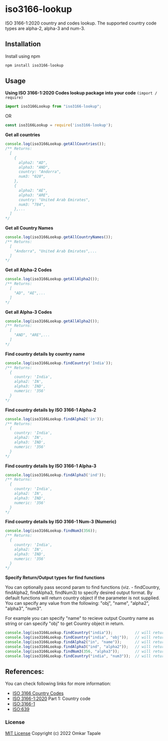 # iso3166-lookup

ISO 3166-1:2020 country and codes lookup. The supported country code types are alpha-2, alpha-3 and num-3.

## Installation

Install using npm
```bash
npm install iso3166-lookup
```

## Usage
**Using ISO 3166-1:2020 Codes lookup package into your code** ```(import / require)```
```javascript
import iso3166Lookup from "iso3166-lookup";
```
OR
```javascript
const iso3166Lookup = require('iso3166-lookup');
```

**Get all countries**
```javascript
console.log(iso3166Lookup.getAllCountries());
/** Returns:
  [
    {
      alpha2: "AD",
      alpha3: "AND",
      country: "Andorra",
      num3: "020",
    },
    {
      alpha2: "AE",
      alpha3: "ARE",
      country: "United Arab Emirates",
      num3: "784",
    },...
  ]
*/
```

**Get all Country Names**
```javascript
console.log(iso3166Lookup.getAllCountryNames());
/** Returns:
  [
    "Andorra", "United Arab Emirates",...
  ]
*/
```

**Get all Alpha-2 Codes**
```javascript
console.log(iso3166Lookup.getAllAlpha2());
/** Returns:
  [
    "AD", "AE",...
  ]
*/
```

**Get all Alpha-3 Codes**
```javascript
console.log(iso3166Lookup.getAllAlpha2());
/** Returns:
  [
    "AND", "ARE",...
  ]
*/
```

**Find country details by country name**
```javascript
console.log(iso3166Lookup.findCountry('India'));
/** Returns:
  {
    country: 'India',
    alpha2: 'IN',
    alpha3: 'IND',
    numeric: '356'
  }
*/
```

**Find country details by ISO 3166-1 Alpha-2**
```javascript
console.log(iso3166Lookup.findAlpha2('in'));
/** Returns:
  {
    country: 'India',
    alpha2: 'IN',
    alpha3: 'IND',
    numeric: '356'
  }
*/
```

**Find country details by ISO 3166-1 Alpha-3**
```javascript
console.log(iso3166Lookup.findAlpha3('ind'));
/** Returns:
  {
    country: 'India',
    alpha2: 'IN',
    alpha3: 'IND',
    numeric: '356'
  }
*/
```

**Find country details by ISO 3166-1 Num-3 (Numeric)**
```javascript
console.log(iso3166Lookup.findNum3(356));
/** Returns:
  {
    country: 'India',
    alpha2: 'IN',
    alpha3: 'IND',
    numeric: '356'
  }
*/
```

**Specify Return/Output types for find functions**

You can optionally pass second param to find functions (viz. - findCountry, findAlpha2, findAlpha3, findNum3) to specify desired output format. By default functions will return country object if the parameter is not supplied. You can specify any value from the following: "obj", "name", "alpha2", "alpha3", "num3".

For example you can specify "name" to recieve output Country name as string or can specify "obj" to get Country object in return.
```javascript
console.log(iso3166Lookup.findCountry("india"));          // will return country object for India
console.log(iso3166Lookup.findCountry("india", "obj"));   // will return country object for India
console.log(iso3166Lookup.findAlpha2("in", "name"));      // will return "India"
console.log(iso3166Lookup.findAlpha3("ind", "alpha2"));   // will return "IN"
console.log(iso3166Lookup.findNum3(356, "alpha3"));       // will return "IND"
console.log(iso3166Lookup.findCountry("india", "num3"));  // will return "356"
```


## References:

You can check following links for more information:
- [ISO 3166 Country Codes](https://www.iso.org/iso-3166-country-codes.html)
- [ISO 3166-1:2020](https://www.iso.org/standard/72482.html) Part 1: Country code
- [ISO:3166-1](https://en.wikipedia.org/wiki/ISO_3166-1)
- [ISO:639](https://en.wikipedia.org/wiki/ISO_639)

### License
[MIT License](https://github.com/omkartapale/iso3166-codes/blob/main/LICENSE)
Copyright (c) 2022 Omkar Tapale